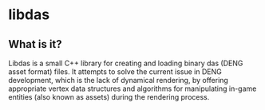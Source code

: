 # libdas

## What is it?

Libdas is a small C++ library for creating and loading binary das (DENG asset format) files. It attempts to solve the current issue
in DENG development, which is the lack of dynamical rendering, by offering appropriate vertex data structures and algorithms for manipulating
in-game entities (also known as assets) during the rendering process.
